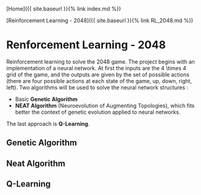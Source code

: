 [Home]({{ site.baseurl }}{% link index.md %})

[Reinforcement Learning - 2048]({{ site.baseurl }}{% link RL_2048.md %})

# Renforcement Learning - 2048

Reinforcement learning to solve the 2048 game. The project begins with an implementation of a neural network. At first the inputs are the 4 \times 4 grid of the game, and the outputs are given by the set of possible actions (there are four possible actions at each state of the game, up, down, right, left).
Two algorithms will be used to solve the neural network structures : 
- Basic **Genetic Algorithm**
- **NEAT Algorithm** (Neuroevolution of Augmenting Topologies), which fits better the context of genetic evolution applied to neural networks.

The last approach is **Q-Learning**.

## Genetic Algorithm

## Neat Algorithm

## Q-Learning